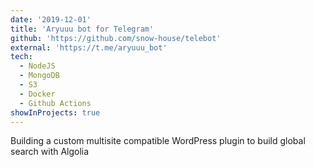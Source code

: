 ```yaml
---
date: '2019-12-01'
title: 'Aryuuu bot for Telegram'
github: 'https://github.com/snow-house/telebot'
external: 'https://t.me/aryuuu_bot'
tech:
  - NodeJS
  - MongoDB
  - S3
  - Docker
  - Github Actions
showInProjects: true
---
```


Building a custom multisite compatible WordPress plugin to build global search with Algolia
